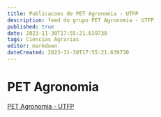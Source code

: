 ```yaml
---
title: Publicacoes de PET Agronomia - UTFP
description: feed do grupo PET Agronomia - UTFP
published: true
date: 2023-11-30T17:55:21.639730
tags: Ciencias Agrarias
editor: markdown
dateCreated: 2023-11-30T17:55:21.639730
---
```


# PET Agronomia
[PET Agronomia - UTFP](/grupo/98PETAgronomiaUTFP.md)